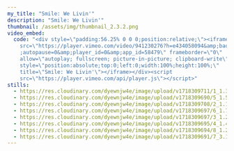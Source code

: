 ```yaml
---
my_title: "Smile: We Livin'"
description: "Smile: We Livin'"
thumbnail: /assets/img/thumbnail_2.3.2.png
video_embed:
  code: "<div style=\"padding:56.25% 0 0 0;position:relative;\"><iframe
    src=\"https://player.vimeo.com/video/941230276?h=e434058094&amp;badge=0&amp\
    ;autopause=0&amp;player_id=0&amp;app_id=58479\" frameborder=\"0\"
    allow=\"autoplay; fullscreen; picture-in-picture; clipboard-write\"
    style=\"position:absolute;top:0;left:0;width:100%;height:100%;\"
    title=\"Smile: We Livin'\"></iframe></div><script
    src=\"https://player.vimeo.com/api/player.js\"></script>"
stills:
  - https://res.cloudinary.com/dyewnjw4e/image/upload/v1718309711/1_1.3.1_kwpf51.png
  - https://res.cloudinary.com/dyewnjw4e/image/upload/v1718309690/5_1.5.1_yrtbmj.png
  - https://res.cloudinary.com/dyewnjw4e/image/upload/v1718309708/2_1.1.1_oqb4fz.png
  - https://res.cloudinary.com/dyewnjw4e/image/upload/v1718309697/6_1.7.1_loemub.png
  - https://res.cloudinary.com/dyewnjw4e/image/upload/v1718309697/3_1.2.1_lhquqt.png
  - https://res.cloudinary.com/dyewnjw4e/image/upload/v1718309695/4_1.4.1_xhhl2u.png
  - https://res.cloudinary.com/dyewnjw4e/image/upload/v1718309694/8_1.22.1_oyfsh4.png
  - https://res.cloudinary.com/dyewnjw4e/image/upload/v1718309691/7_3.1.1_b9grrb.png
---
```

